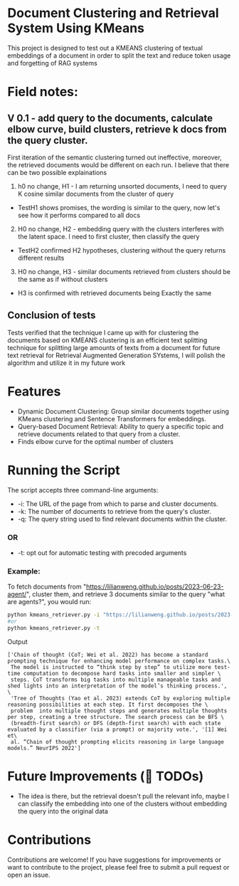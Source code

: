 # Document Clustering and Retrieval System Using KMeans
This project is designed to test out a KMEANS clustering of textual embeddings of a document in order to split the text and reduce token usage and forgetting of RAG systems

# Field notes:
## V 0.1 - add query to the documents, calculate elbow curve, build clusters, retrieve k docs from the query cluster.
First iteration of the semantic clustering turned out ineffective, moreover, the retrieved documents would be different on each run. I believe that there can be two possible explainations
1. h0 no change, H1 - I am returning unsorted documents, I need to query K cosine similar documents from the cluster of query
- TestH1 shows promises, the wording is similar to the query, now let's see how it performs compared to all docs

2. H0 no change, H2 - embedding query with the clusters interferes with the latent space. I need to first cluster, then classify the query
- TestH2 confirmed H2 hypotheses, clustering without the query returns different results

3. H0 no change, H3 - similar documents retrieved from clusters should be the same as if without clusters
- H3 is confirmed with retrieved documents being Exactly the same

## Conclusion of tests
Tests verified that the technique I came up with for clustering the documents based on KMEANS clustering is an efficient text splitting technique for splitting large amounts of texts from a document for future text retrieval for Retrieval Augmented Generation SYstems, I will polish the algorithm and utilize it in my future work

# Features
* Dynamic Document Clustering: Group similar documents together using KMeans clustering and Sentence Transformers for embeddings.
* Query-based Document Retrieval: Ability to query a specific topic and retrieve documents related to that query from a cluster.
* Finds elbow curve for the optimal number of clusters

# Running the Script
The script accepts three command-line arguments:

* -i: The URL of the page from which to parse and cluster documents.
* -k: The number of documents to retrieve from the query's cluster.
* -q: The query string used to find relevant documents within the cluster.

### OR 

* -t: opt out for automatic testing with precoded arguments

### Example:
To fetch documents from "https://lilianweng.github.io/posts/2023-06-23-agent/", cluster them, and retrieve 3 documents similar to the query "what are agents?", you would run:

```bash
python kmeans_retriever.py -i "https://lilianweng.github.io/posts/2023-06-23-agent/" -k 3 -q "Chain of Thought?"
#or
python kmeans_retriever.py -t
```
Output
```
['Chain of thought (CoT; Wei et al. 2022) has become a standard prompting technique for enhancing model performance on complex tasks.\
 The model is instructed to “think step by step” to utilize more test-time computation to decompose hard tasks into smaller and simpler \
 steps. CoT transforms big tasks into multiple manageable tasks and shed lights into an interpretation of the model’s thinking process.', \
 'Tree of Thoughts (Yao et al. 2023) extends CoT by exploring multiple reasoning possibilities at each step. It first decomposes the \
 problem  into multiple thought steps and generates multiple thoughts per step, creating a tree structure. The search process can be BFS \
 (breadth-first search) or DFS (depth-first search) with each state evaluated by a classifier (via a prompt) or majority vote.', '[1] Wei et\
 al. “Chain of thought prompting elicits reasoning in large language models.” NeurIPS 2022']
```
# Future Improvements (🚧 TODOs)
* The idea is there, but the retrieval doesn't pull the relevant info, maybe I can classify the embedding into one of the clusters without embedding the query into the original data

# Contributions
Contributions are welcome! If you have suggestions for improvements or want to contribute to the project, please feel free to submit a pull request or open an issue.
